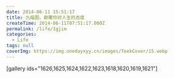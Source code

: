 ```yaml
---
date: 2014-06-11 15:51:17
title: 九幅图，颠覆你对人生的态度
createTime: 2014-06-11T07:51:17.000Z
permalink: /life/1gjim
categories:
  - Life
tags: null
coverImg: https://img.onedayxyy.cn/images/TeekCover/15.webp
---
```


[gallery ids="1626,1625,1624,1622,1623,1618,1620,1619,1621"]
